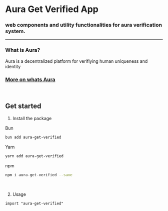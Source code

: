 # Aura Get Verified App

### web components and utility functionalities for aura verification system.

---
### What is Aura?

Aura is a decentralized platform for verifiying human uniqueness and identity 

### [More on whats Aura](https://brightid.gitbook.io/aura)


<br>

## Get started

1. Install the package 


Bun
```bash
bun add aura-get-verified
```

Yarn
```bash
yarn add aura-get-verified
```

npm
```bash
npm i aura-get-verified --save
```

<br>

2. Usage


```tsx
import "aura-get-verified"
```